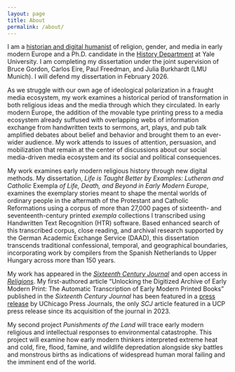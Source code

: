 ```yaml
---
layout: page
title: About
permalink: /about/
---
```


I am a [historian and digital humanist](https://orcid.org/0000-0002-4259-2468) of religion, gender, and media in early modern Europe and a Ph.D. candidate in the [History Department](https://history.yale.edu/people/serena-strecker) at Yale University. I am completing my dissertation under the joint supervision of Bruce Gordon, Carlos Eire, Paul Freedman, and Julia Burkhardt (LMU Munich). I will defend my dissertation in February 2026. 

As we struggle with our own age of ideological polarization in a fraught media ecosystem, my work examines a historical period of transformation in both religious ideas and the media through which they circulated. In early modern Europe, the addition of the movable type printing press to a media ecosystem already suffused with overlapping webs of information exchange from handwritten texts to sermons, art, plays, and pub talk amplified debates about belief and behavior and brought them to an ever-wider audience. My work attends to issues of attention, persuasion, and mobilization that remain at the center of discussions about our social media-driven media ecosystem and its social and political consequences.

My work examines early modern religious history through new digital methods. My dissertation, _Life is Taught Better by Examples: Lutheran and Catholic_ Exempla _of Life, Death, and Beyond in Early Modern Europe_, examines the exemplary stories meant to shape the mental worlds of ordinary people in the aftermath of the Protestant and Catholic Reformations using a corpus of more than 27,000 pages of sixteenth- and seventeenth-century printed _exempla_ collections I transcribed using Handwritten Text Recognition (HTR) software. Based enhanced search of this transcribed corpus, close reading, and archival research supported by the German Academic Exchange Service (DAAD), this dissertation transcends traditional confessional, temporal, and geographical boundaries, incorporating work by compilers from the Spanish Netherlands to Upper Hungary across more than 150 years.

My work has appeared in the [_Sixteenth Century Journal_](https://doi.org/10.1086/735052) and open access in [_Religions_](https://doi.org/10.3390/rel15101247). My first-authored article “Unlocking the Digitized Archive of Early Modern Print: The Automatic Transcription of Early Modern Printed Books” published in the _Sixteenth Century Journal_ has been featured in a [press release](https://www-journals-uchicago-edu.yale.idm.oclc.org/journals/scj/pr/250716) by UChicago Press Journals, the only _SCJ_ article featured in a UCP press release since its acquisition of the journal in 2023.

My second project _Punishments of the Land_ will trace early modern religious and intellectual responses to environmental catastrophe. This project will examine how early modern thinkers interpreted extreme heat and cold, fire, flood, famine, and wildlife depredation alongside sky battles and monstrous births as indications of widespread human moral failing and the imminent end of the world.
